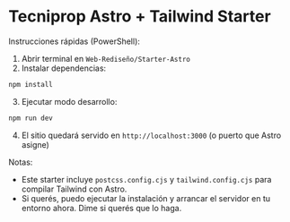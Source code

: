 # Tecniprop Astro + Tailwind Starter

Instrucciones rápidas (PowerShell):

1. Abrir terminal en `Web-Rediseño/Starter-Astro`
2. Instalar dependencias:

```powershell
npm install
```

3. Ejecutar modo desarrollo:

```powershell
npm run dev
```

4. El sitio quedará servido en `http://localhost:3000` (o puerto que Astro asigne)

Notas:
- Este starter incluye `postcss.config.cjs` y `tailwind.config.cjs` para compilar Tailwind con Astro.
- Si querés, puedo ejecutar la instalación y arrancar el servidor en tu entorno ahora. Dime si querés que lo haga.
